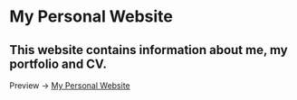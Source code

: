 # My Personal Website #

## This website contains information about me, my portfolio and CV. ##


Preview -> [My Personal Website](https://kristianjagoda.github.io/My_Personal_Website/)
